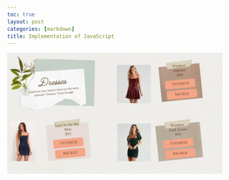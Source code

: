```yaml
---
toc: true
layout: post
categories: [markdown]
title: Implementation of JavaScript
---
```




<img src="https://github.com/AadyaDaita/apcsa_indiv_repo_tri1/blob/master/images/js_implementation.jpg?raw=true"> 

<!--img id = "image1" src="https://raw.githubusercontent.com/AadyaDaita/apcsa_indiv_repo_tri1/master/images/js%20implementation.jpg">